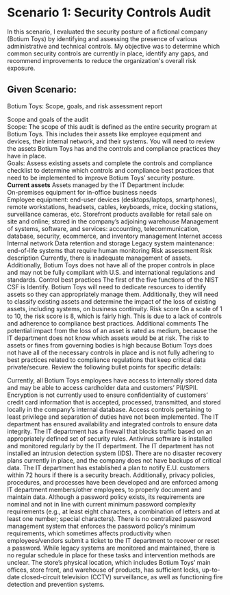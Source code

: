 # Scenario 1: Security Controls Audit

In this scenario, I evaluated the security posture of a fictional company (Botium Toys) by identifying and assessing the presence of various administrative and technical controls. My objective was to determine which common security controls are currently in place, identify any gaps, and recommend improvements to reduce the organization's overall risk exposure.

## Given Scenario: 
Botium Toys: Scope, goals, and risk assessment report

Scope and goals of the audit<br>
Scope: The scope of this audit is defined as the entire security program at Botium Toys. This includes their assets like employee equipment and devices, their internal network, and their systems. You will need to review the assets Botium Toys has and the controls and compliance practices they have in place.
<br>
Goals: Assess existing assets and complete the controls and compliance checklist to determine which controls and compliance best practices that need to be implemented to  improve Botium Toys’ security posture.
<br>
**Current assets**
Assets managed by the IT Department include: <br>
On-premises equipment for in-office business needs  
Employee equipment: end-user devices (desktops/laptops, smartphones), remote workstations, headsets, cables, keyboards, mice, docking stations, surveillance cameras, etc.
Storefront products available for retail sale on site and online; stored in the company’s adjoining warehouse
Management of systems, software, and services: accounting, telecommunication, database, security, ecommerce, and inventory management
Internet access
Internal network
Data retention and storage
Legacy system maintenance: end-of-life systems that require human monitoring 
Risk assessment
Risk description
Currently, there is inadequate management of assets. Additionally, Botium Toys does not have all of the proper controls in place and may not be fully compliant with U.S. and international regulations and standards. 
Control best practices
The first of the five functions of the NIST CSF is Identify. Botium Toys will need to dedicate resources to identify assets so they can appropriately manage them. Additionally, they will need to classify existing assets and determine the impact of the loss of existing assets, including systems, on business continuity.
Risk score
On a scale of 1 to 10, the risk score is 8, which is fairly high. This is due to a lack of controls and adherence to compliance best practices.
Additional comments
The potential impact from the loss of an asset is rated as medium, because the IT department does not know which assets would be at risk. The risk to assets or fines from governing bodies is high because Botium Toys does not have all of the necessary controls in place and is not fully adhering to best practices related to compliance regulations that keep critical data private/secure. Review the following bullet points for specific details:

Currently, all Botium Toys employees have access to internally stored data and may be able to access cardholder data and customers’ PII/SPII.
Encryption is not currently used to ensure confidentiality of customers’ credit card information that is accepted, processed, transmitted, and stored locally in the company’s internal database. 
Access controls pertaining to least privilege and separation of duties have not been implemented.
The IT department has ensured availability and integrated controls to ensure data integrity.
The IT department has a firewall that blocks traffic based on an appropriately defined set of security rules.
Antivirus software is installed and monitored regularly by the IT department. 
The IT department has not installed an intrusion detection system (IDS).
There are no disaster recovery plans currently in place, and the company does not have backups of critical data. 
The IT department has established a plan to notify E.U. customers within 72 hours if there is a security breach. Additionally, privacy policies, procedures, and processes have been developed and are enforced among IT department members/other employees, to properly document and maintain data.
Although a password policy exists, its requirements are nominal and not in line with current minimum password complexity requirements (e.g., at least eight characters, a combination of letters and at least one number; special characters). 
There is no centralized password management system that enforces the password policy’s minimum requirements, which sometimes affects productivity when employees/vendors submit a ticket to the IT department to recover or reset a password.
While legacy systems are monitored and maintained, there is no regular schedule in place for these tasks and intervention methods are unclear.
The store’s physical location, which includes Botium Toys’ main offices, store front, and warehouse of products, has sufficient locks, up-to-date closed-circuit television (CCTV) surveillance, as well as functioning fire detection and prevention systems.
